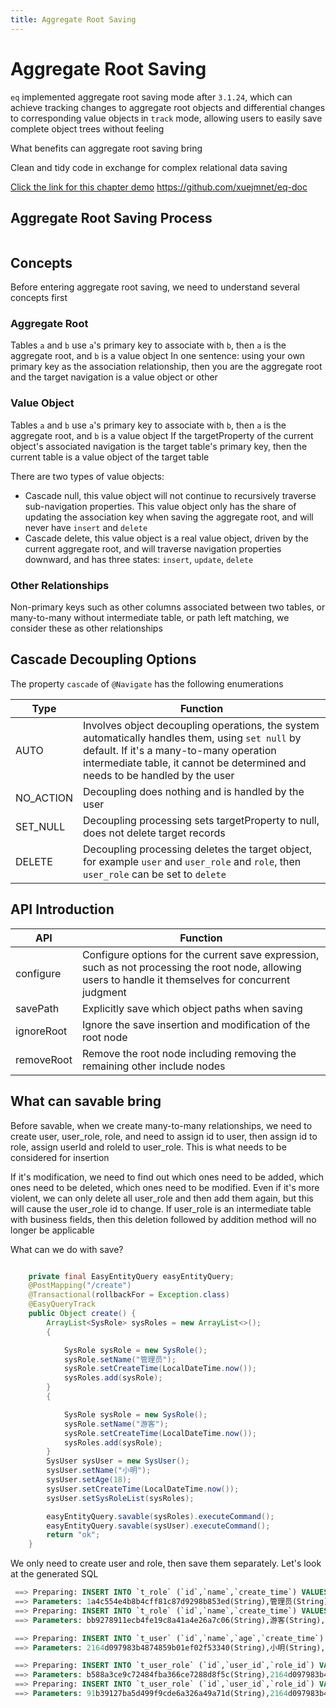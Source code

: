 ```yaml
---
title: Aggregate Root Saving
---
```


# Aggregate Root Saving

`eq` implemented aggregate root saving mode after `3.1.24`, which can achieve tracking changes to aggregate root objects and differential changes to corresponding value objects in `track` mode, allowing users to easily save complete object trees without feeling

What benefits can aggregate root saving bring

Clean and tidy code in exchange for complex relational data saving


[Click the link for this chapter demo](https://github.com/xuejmnet/eq-doc) https://github.com/xuejmnet/eq-doc

## Aggregate Root Saving Process

<img  :src="$withBase('/images/save-flow.png')">



## Concepts
Before entering aggregate root saving, we need to understand several concepts first

### Aggregate Root
Tables `a` and `b` use `a`'s primary key to associate with `b`, then `a` is the aggregate root, and `b` is a value object
In one sentence: using your own primary key as the association relationship, then you are the aggregate root and the target navigation is a value object or other

### Value Object
Tables `a` and `b` use `a`'s primary key to associate with `b`, then `a` is the aggregate root, and `b` is a value object
If the targetProperty of the current object's associated navigation is the target table's primary key, then the current table is a value object of the target table

There are two types of value objects:
- Cascade null, this value object will not continue to recursively traverse sub-navigation properties. This value object only has the share of updating the association key when saving the aggregate root, and will never have `insert` and `delete`
- Cascade delete, this value object is a real value object, driven by the current aggregate root, and will traverse navigation properties downward, and has three states: `insert`, `update`, `delete`


### Other Relationships

Non-primary keys such as other columns associated between two tables, or many-to-many without intermediate table, or path left matching, we consider these as other relationships

## Cascade Decoupling Options
The property `cascade` of `@Navigate` has the following enumerations

Type  | Function  
---  | --- 
AUTO  | Involves object decoupling operations, the system automatically handles them, using `set null` by default. If it's a many-to-many operation intermediate table, it cannot be determined and needs to be handled by the user
NO_ACTION  | Decoupling does nothing and is handled by the user
SET_NULL  | Decoupling processing sets targetProperty to null, does not delete target records
DELETE | Decoupling processing deletes the target object, for example `user` and `user_role` and `role`, then `user_role` can be set to `delete`

## API Introduction

API  | Function  
---  | --- 
configure  | Configure options for the current save expression, such as not processing the root node, allowing users to handle it themselves for concurrent judgment
savePath  | Explicitly save which object paths when saving
ignoreRoot | Ignore the save insertion and modification of the root node
removeRoot | Remove the root node including removing the remaining other include nodes

## What can savable bring

Before savable, when we create many-to-many relationships, we need to create user, user_role, role, and need to assign id to user, then assign id to role, assign userId and roleId to user_role. This is what needs to be considered for insertion

If it's modification, we need to find out which ones need to be added, which ones need to be deleted, which ones need to be modified. Even if it's more violent, we can only delete all user_role and then add them again, but this will cause the user_role id to change. If user_role is an intermediate table with business fields, then this deletion followed by addition method will no longer be applicable

What can we do with save?
```java

    private final EasyEntityQuery easyEntityQuery;
    @PostMapping("/create")
    @Transactional(rollbackFor = Exception.class)
    @EasyQueryTrack
    public Object create() {
        ArrayList<SysRole> sysRoles = new ArrayList<>();
        {

            SysRole sysRole = new SysRole();
            sysRole.setName("管理员");
            sysRole.setCreateTime(LocalDateTime.now());
            sysRoles.add(sysRole);
        }
        {

            SysRole sysRole = new SysRole();
            sysRole.setName("游客");
            sysRole.setCreateTime(LocalDateTime.now());
            sysRoles.add(sysRole);
        }
        SysUser sysUser = new SysUser();
        sysUser.setName("小明");
        sysUser.setAge(18);
        sysUser.setCreateTime(LocalDateTime.now());
        sysUser.setSysRoleList(sysRoles);

        easyEntityQuery.savable(sysRoles).executeCommand();
        easyEntityQuery.savable(sysUser).executeCommand();
        return "ok";
    }
```

We only need to create user and role, then save them separately. Let's look at the generated SQL
```sql
 ==> Preparing: INSERT INTO `t_role` (`id`,`name`,`create_time`) VALUES (?,?,?)
 ==> Parameters: 1a4c554e4b8b4cff81c87d9298b853ed(String),管理员(String),2025-09-11T22:35:31.143878(LocalDateTime)
 ==> Preparing: INSERT INTO `t_role` (`id`,`name`,`create_time`) VALUES (?,?,?)
 ==> Parameters: bb9278911ecb4fe19c8a41a4e26a7c06(String),游客(String),2025-09-11T22:35:31.143909(LocalDateTime)

 ==> Preparing: INSERT INTO `t_user` (`id`,`name`,`age`,`create_time`) VALUES (?,?,?,?)
 ==> Parameters: 2164d097983b4874859b01ef02f53340(String),小明(String),18(Integer),2025-09-11T22:35:31.143932(LocalDateTime)

 ==> Preparing: INSERT INTO `t_user_role` (`id`,`user_id`,`role_id`) VALUES (?,?,?)
 ==> Parameters: b588a3ce9c72484fba366ce7288d8f5c(String),2164d097983b4874859b01ef02f53340(String),1a4c554e4b8b4cff81c87d9298b853ed(String)
 ==> Preparing: INSERT INTO `t_user_role` (`id`,`user_id`,`role_id`) VALUES (?,?,?)
 ==> Parameters: 91b39127ba5d499f9cde6a326a49a71d(String),2164d097983b4874859b01ef02f53340(String),bb9278911ecb4fe19c8a41a4e26a7c06(String)
```
